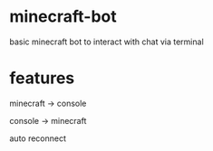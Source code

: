 

# minecraft-bot
basic minecraft bot to interact with chat via terminal


# features
minecraft -> console

console -> minecraft

auto reconnect

